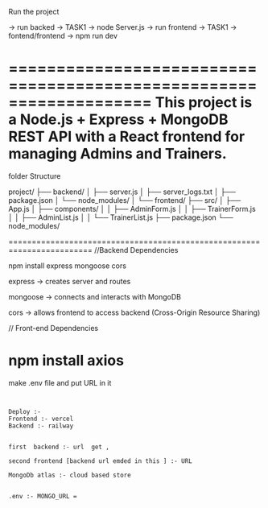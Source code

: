 Run the project

-> run backed -> TASK1 ->  node Server.js
-> run frontend -> TASK1 -> fontend/frontend  ->  npm run dev

===================================================================
This project is a Node.js + Express + MongoDB REST API with a React frontend for managing Admins and Trainers.
===================================================================

folder Structure

project/
├── backend/
│   ├── server.js
│   ├── server_logs.txt
│   ├── package.json
│   └── node_modules/
│
└── frontend/
    ├── src/
    │   ├── App.js
    │   ├── components/
    │   │   ├── AdminForm.js
    │   │   ├── TrainerForm.js
    │   │   ├── AdminList.js
    │   │   └── TrainerList.js
    ├── package.json
    └── node_modules/

========================================================================
//Backend Dependencies

npm install express mongoose cors

express → creates server and routes

mongoose → connects and interacts with MongoDB

cors → allows frontend to access backend (Cross-Origin Resource Sharing)

// Front-end Dependencies

npm install axios
====================================================================

make .env file and put URL in it
````````code :- github push 


Deploy :- 
Frontend :- vercel
Backend :- railway  


first  backend :- url  get , 

second frontend [backend url emded in this ] :- URL 

MongoDb atlas :- cloud based store 


.env :- MONGO_URL =

